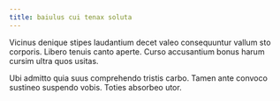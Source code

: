 ```yaml
---
title: baiulus cui tenax soluta
---
```


Vicinus denique stipes laudantium decet valeo consequuntur vallum sto corporis. Libero tenuis canto aperte. Curso accusantium bonus harum cursim ultra quos usitas.

Ubi admitto quia suus comprehendo tristis carbo. Tamen ante convoco sustineo suspendo vobis. Toties absorbeo utor.